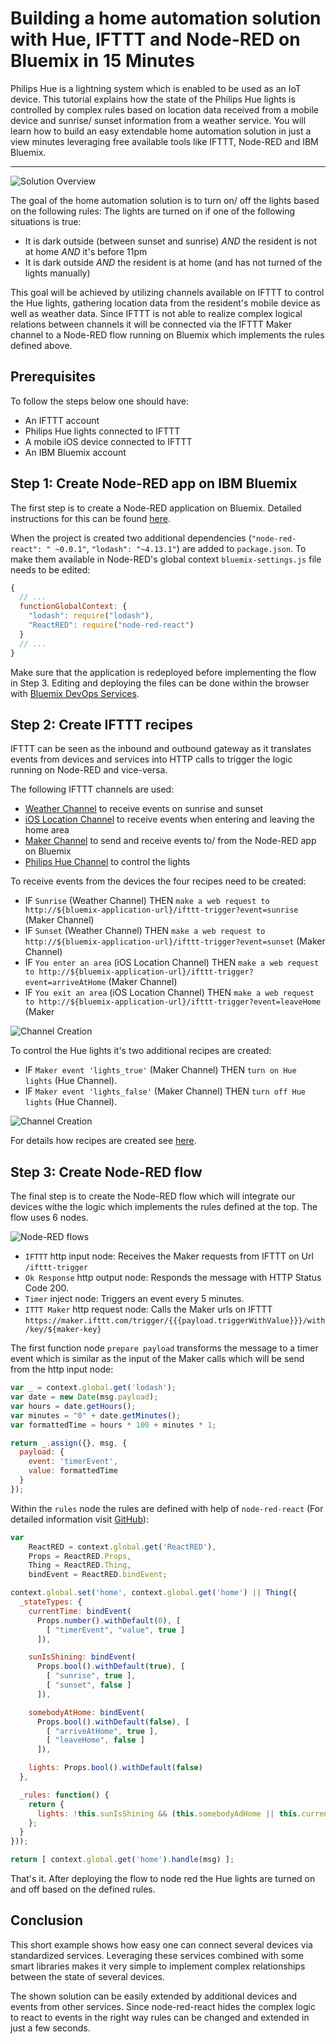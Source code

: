 # Building a home automation solution with Hue, IFTTT and Node-RED on Bluemix in 15 Minutes

Philips Hue is a lightning system which is enabled to be used as an IoT device. This tutorial explains how the state of the Philips Hue lights is controlled by complex rules based on location data received from a mobile device and sunrise/ sunset information from a weather service. You will learn how to build an easy extendable home automation solution in just a view minutes leveraging free available tools like IFTTT, Node-RED and IBM Bluemix.

---

![Solution Overview](https://raw.githubusercontent.com/cokeSchlumpf/rethink-it/master/images/2016-06-26_iot_overview.png)

The goal of the home automation solution is to turn on/ off the lights based on the following rules: The lights are turned on if one of the following situations is true:

* It is dark outside (between sunset and sunrise) *AND* the resident is not at home *AND* it's before 11pm
* It is dark outside *AND* the resident is at home (and has not turned of the lights manually)

This goal will be achieved by utilizing channels available on IFTTT to control the Hue lights, gathering location data from the resident's mobile device as well as weather data. Since IFTTT is not able to realize complex logical relations between channels it will be connected via the IFTTT Maker channel to a Node-RED flow running on Bluemix which implements the rules defined above.

## Prerequisites

To follow the steps below one should have:

* An IFTTT account
* Philips Hue lights connected to IFTTT
* A mobile iOS device connected to IFTTT
* An IBM Bluemix account

## Step 1: Create Node-RED app on IBM Bluemix

The first step is to create a Node-RED application on Bluemix. Detailed instructions for this can be found [here](https://developer.ibm.com/recipes/tutorials/creating-a-nodered-application-on-bluemix/).

When the project is created two additional dependencies (`"node-red-react": " ~0.0.1"`, `"lodash": "~4.13.1"`) are added to `package.json`. To make them available in Node-RED's global context `bluemix-settings.js` file needs to be edited:

```javascript
{
  // ...
  functionGlobalContext: {
    "lodash": require("lodash"),
    "ReactRED": require("node-red-react")
  }
  // ...
}
```

Make sure that the application is redeployed before implementing the flow in Step 3. Editing and deploying the files can be done within the browser with [Bluemix DevOps Services](https://hub.jazz.net/docs/edit/).

## Step 2: Create IFTTT recipes

IFTTT can be seen as the inbound and outbound gateway as it translates events from devices and services into HTTP calls to trigger the logic running on Node-RED and vice-versa.

The following IFTTT channels are used:

* [Weather Channel](https://ifttt.com/weather) to receive events on sunrise and sunset
* [iOS Location Channel](https://ifttt.com/ios_location) to receive events when entering and leaving the home area
* [Maker Channel](https://ifttt.com/maker) to send and receive events to/ from the Node-RED app on Bluemix
* [Philips Hue Channel](https://ifttt.com/hue) to control the lights


To receive events from the devices the four recipes need to be created:

* IF `Sunrise` (Weather Channel) THEN `make a web request to http://${bluemix-application-url}/ifttt-trigger?event=sunrise` (Maker Channel)
* IF `Sunset` (Weather Channel) THEN `make a web request to http://${bluemix-application-url}/ifttt-trigger?event=sunset` (Maker Channel)
* IF `You enter an area` (iOS Location Channel) THEN `make a web request to http://${bluemix-application-url}/ifttt-trigger?event=arriveAtHome` (Maker Channel)
* IF `You exit an area` (iOS Location Channel) THEN `make a web request to http://${bluemix-application-url}/ifttt-trigger?event=leaveHome` (Maker

![Channel Creation](https://raw.githubusercontent.com/cokeSchlumpf/rethink-it/master/images/2016-06-26_iot_channels_1.gif)

To control the Hue lights it's two additional recipes are created:

* IF `Maker event 'lights_true'` (Maker Channel) THEN `turn on Hue lights` (Hue Channel).
* IF `Maker event 'lights_false'` (Maker Channel) THEN `turn off Hue lights` (Hue Channel).

![Channel Creation](https://raw.githubusercontent.com/cokeSchlumpf/rethink-it/master/images/2016-06-26_iot_channels_2.gif)

For details how recipes are created see [here](http://www.makeuseof.com/tag/how-to-create-your-own-ifttt-recipes-for-automating-your-favorite-sites-and-feeds/).

## Step 3: Create Node-RED flow

The final step is to create the Node-RED flow which will integrate our devices withe the logic which implements the rules defined at the top. The flow uses 6 nodes.

![Node-RED flows](https://raw.githubusercontent.com/cokeSchlumpf/rethink-it/master/images/2016-06-26_iot_flows.png)

* `IFTTT` http input node: Receives the Maker requests from IFTTT on Url `/ifttt-trigger`
* `Ok Response` http output node: Responds the message with HTTP Status Code 200.
* `Timer` inject node: Triggers an event every 5 minutes.
* `ITTT Maker` http request node: Calls the Maker urls on IFTTT `https://maker.ifttt.com/trigger/{{{payload.triggerWithValue}}}/with/key/${maker-key}`

The first function node `prepare payload` transforms the message to a timer event which is similar as the input of the Maker calls which will be send from the http input node:

```javascript
var _ = context.global.get('lodash');
var date = new Date(msg.payload);
var hours = date.getHours();
var minutes = "0" + date.getMinutes();
var formattedTime = hours * 100 + minutes * 1;

return _.assign({}, msg, {
  payload: {
    event: 'timerEvent',
    value: formattedTime
  }
});
```

Within the `rules` node the rules are defined with help of `node-red-react` (For detailed information visit [GitHub](https://github.com/cokeSchlumpf/node-red-react)):

```javascript
var
    ReactRED = context.global.get('ReactRED'),
    Props = ReactRED.Props,
    Thing = ReactRED.Thing,
    bindEvent = ReactRED.bindEvent;

context.global.set('home', context.global.get('home') || Thing({
  _stateTypes: {
    currentTime: bindEvent(
      Props.number().withDefault(0), [
        [ "timerEvent", "value", true ]
      ]),

    sunIsShining: bindEvent(
      Props.bool().withDefault(true), [
        [ "sunrise", true ],
        [ "sunset", false ]
      ]),

    somebodyAtHome: bindEvent(
      Props.bool().withDefault(false), [
        [ "arriveAtHome", true ],
        [ "leaveHome", false ]
      ]),

    lights: Props.bool().withDefault(false)
  },

  _rules: function() {
    return {
      lights: !this.sunIsShining && (this.somebodyAdHome || this.currentTime < 2359)
    };
  }
}));

return [ context.global.get('home').handle(msg) ];
```

That's it. After deploying the flow to node red the Hue lights are turned on and off based on the defined rules.

## Conclusion

This short example shows how easy one can connect several devices via standardized services. Leveraging these services combined with some smart libraries makes it very simple to implement complex relationships between the state of several devices.

The shown solution can be easily extended by additional devices and events from other services. Since node-red-react hides the complex logic to react to events in the right way rules can be changed and extended in just a few seconds.
